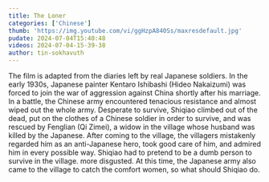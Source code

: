 ```yaml
---
title: The Loner
categories: ['Chinese']
thumb: 'https://img.youtube.com/vi/ggHzpA840Ss/maxresdefault.jpg'
pudate: 2024-07-04T15:40:48
videos: 2024-07-04-15-39-38
author: tin-sokhavuth
---
```

The film is adapted from the diaries left by real Japanese soldiers. In the early 1930s, Japanese painter Kentaro Ishibashi (Hideo Nakaizumi) was forced to join the war of aggression against China shortly after his marriage. In a battle, the Chinese army encountered tenacious resistance and almost wiped out the whole army. Desperate to survive, Shiqiao climbed out of the dead, put on the clothes of a Chinese soldier in order to survive, and was rescued by Fenglian (Qi Zimei), a widow in the village whose husband was killed by the Japanese. After coming to the village, the villagers mistakenly regarded him as an anti-Japanese hero, took good care of him, and admired him in every possible way. Shiqiao had to pretend to be a dumb person to survive in the village. more disgusted. At this time, the Japanese army also came to the village to catch the comfort women, so what should Shiqiao do.